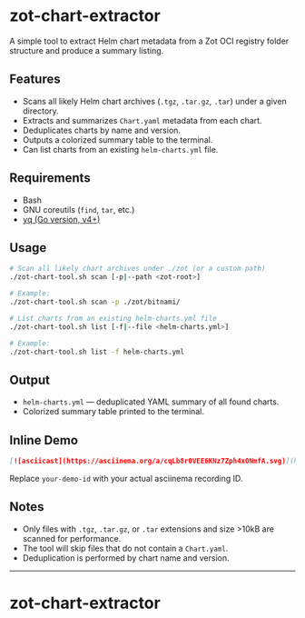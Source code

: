 # zot-chart-extractor

A simple tool to extract Helm chart metadata from a Zot OCI registry folder structure and produce a summary listing.

## Features

- Scans all likely Helm chart archives (`.tgz`, `.tar.gz`, `.tar`) under a given directory.
- Extracts and summarizes `Chart.yaml` metadata from each chart.
- Deduplicates charts by name and version.
- Outputs a colorized summary table to the terminal.
- Can list charts from an existing `helm-charts.yml` file.

## Requirements

- Bash
- GNU coreutils (`find`, `tar`, etc.)
- [yq (Go version, v4+)](https://github.com/mikefarah/yq)

## Usage

```sh
# Scan all likely chart archives under ./zot (or a custom path)
./zot-chart-tool.sh scan [-p|--path <zot-root>]

# Example:
./zot-chart-tool.sh scan -p ./zot/bitnami/

# List charts from an existing helm-charts.yml file
./zot-chart-tool.sh list [-f|--file <helm-charts.yml>]

# Example:
./zot-chart-tool.sh list -f helm-charts.yml
```

## Output

- `helm-charts.yml` — deduplicated YAML summary of all found charts.
- Colorized summary table printed to the terminal.

## Inline Demo

```markdown
[![asciicast](https://asciinema.org/a/cqLb8r0VEE6KNz7Zph4x0NmfA.svg)](https://asciinema.org/a/cqLb8r0VEE6KNz7Zph4x0NmfA)
```

Replace `your-demo-id` with your actual asciinema recording ID.

## Notes

- Only files with `.tgz`, `.tar.gz`, or `.tar` extensions and size >10kB are scanned for performance.
- The tool will skip files that do not contain a `Chart.yaml`.
- Deduplication is performed by chart name and version.

---
# zot-chart-extractor
